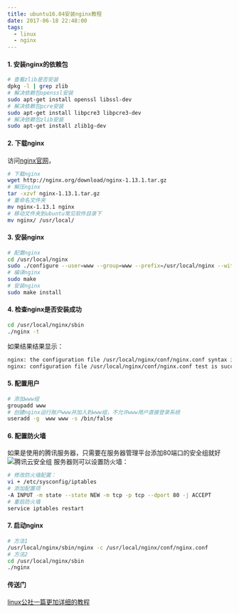 ```yaml
---
title: ubuntu16.04安装nginx教程
date: 2017-06-18 22:48:00
tags:
  - linux
  - nginx
---
```



#### 1. 安装nginx的依赖包
```bash
# 查看zlib是否安装
dpkg -l | grep zlib
# 解决依赖包openssl安装
sudo apt-get install openssl libssl-dev
# 解决依赖包pcre安装
sudo apt-get install libpcre3 libpcre3-dev
# 解决依赖包zlib安装
sudo apt-get install zlib1g-dev
```

#### 2. 下载nginx
访问[nginx官网](http://nginx.org/en/download.html)，
```bash
# 下载nginx
wget http://nginx.org/download/nginx-1.13.1.tar.gz
# 解压nginx
tar -xzvf nginx-1.13.1.tar.gz
# 重命名文件夹
mv nginx-1.13.1 nginx
# 移动文件夹到ubuntu常见软件目录下
mv nginx/ /usr/local/
```
#### 3. 安装nginx
```bash
# 配置nginx
cd /usr/local/nginx
sudo ./configure --user=www --group=www --prefix=/usr/local/nginx --with-http_stub_status_module --with-http_ssl_module --with-http_realip_module
# 编译nginx
sudo make
# 安装nginx
sudo make install
```
#### 4. 检查nginx是否安装成功
```bash
cd /usr/local/nginx/sbin
./nginx -t 
```
如果结果结果显示：
```bash
nginx: the configuration file /usr/local/nginx/conf/nginx.conf syntax is ok
nginx: configuration file /usr/local/nginx/conf/nginx.conf test is successful
```
#### 5. 配置用户
```bash
# 添加www组
groupadd www
# 创建nginx运行账户www并加入到www组，不允许www用户直接登录系统
useradd -g  www www -s /bin/false
```
#### 6. 配置防火墙
如果是使用的腾讯服务器，只需要在服务器管理平台添加80端口的安全组就好
![腾讯云安全组](https://fs.andylistudio.com/blog/tengxunyun.jpg/default)
服务器则可以设置防火墙：
```bash
# 修改防火墙配置： 
vi + /etc/sysconfig/iptables
# 添加配置项 
-A INPUT -m state --state NEW -m tcp -p tcp --dport 80 -j ACCEPT
# 重启防火墙 
service iptables restart
```
#### 7. 启动nginx
```bash
# 方法1
/usr/local/nginx/sbin/nginx -c /usr/local/nginx/conf/nginx.conf
# 方法2
cd /usr/local/nginx/sbin
./nginx
```

#### 传送门
[linux公社一篇更加详细的教程](http://www.linuxidc.com/Linux/2016-08/134110.htm)
